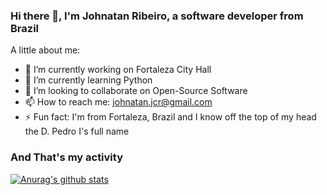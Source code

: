 ### Hi there 👋, I'm Johnatan Ribeiro, a software developer from Brazil 

A little about me:

- 🏢 I’m currently working on Fortaleza City Hall
- 🐍 I’m currently learning Python
- 👯 I’m looking to collaborate on Open-Source Software
- 📫 How to reach me: johnatan.jcr@gmail.com
- ⚡ Fun fact: I'm from Fortaleza, Brazil and I know off the top of my head the D. Pedro I's full name


### And That's my activity

[![Anurag's github stats](https://github-readme-stats.vercel.app/api?username=johnatanDM)](https://github.com/anuraghazra/github-readme-stats)
